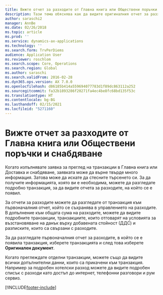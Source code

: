 ```yaml
---
title: Вижте отчет за разходите от Главна книга или Обществени поръчки и снабдяване
description: Тази тема обяснява как да видите оригиналния отчет за разходите, в който се е появила транзакция.
author: saraschi2
manager: AnnBe
ms.date: 02/26/2018
ms.topic: article
ms.prod: ''
ms.service: dynamics-ax-applications
ms.technology: ''
ms.search.form: TrvPerDiems
audience: Application User
ms.reviewer: roschlom
ms.search.scope: Core, Operations
ms.search.region: Global
ms.author: saraschi
ms.search.validFrom: 2016-02-28
ms.dyn365.ops.version: AX 7.0.0
ms.openlocfilehash: d86185b414a559694077783d1f89dc863112a252
ms.sourcegitcommit: fa32b1893286f20271fa4ec4be8fc68bd135f53c
ms.translationtype: HT
ms.contentlocale: bg-BG
ms.lasthandoff: 02/15/2021
ms.locfileid: "5271160"
---
```

# <a name="view-an-expense-report-from-general-ledger-or-procurement-and-sourcing"></a>Вижте отчет за разходите от Главна книга или Обществени поръчки и снабдяване

Когато изпълнявате заявка за преглед на транзакции в Главна книга или Доставка и снабдяване, заявката може да върне твърде много информация. Затова може да искате да стесните търсенето си. За да получите информацията, която ви е необходима, можете да разгледате подробно транзакция, за да видите отчета за разходите, на който се е появил.

За отчети за разходите можете да разгледате от транзакция към първоначалния отчет, който се съхранява в управлението на разходите. В допълнение към общата сума на разходите, можете да видите подробните транзакции, транзакциите, които отговарят на условията за възстановяване на данък върху добавената стойност (ДДС) и разписките, които са свързани с разходите.

За да разгледате първоначалния отчет за разходите, в който се е появила транзакция, изберете транзакцията и след това изберете **Оригинален документ**.

Когато преглеждате отделни транзакции, можете също да видите всички допълнителни данни, които са прикачени към транзакция. Например за подробен хотелски разход можете да видите подробен списък с разходи като достъп до интернет, телефонни разговори и рум сервиз.


[!INCLUDE[footer-include](../includes/footer-banner.md)]